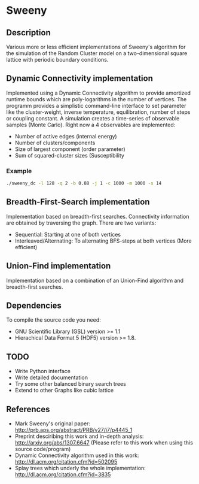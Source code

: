 # Sweeny
## Description
Various more or less efficient implementations of Sweeny's algorithm for the simulation of the Random Cluster model
on a two-dimensional square lattice with periodic boundary conditions. 
## Dynamic Connectivity implementation
Implemented using a Dynamic Connectivity algorithm to provide amortized runtime bounds
which are poly-logarithms in the number of vertices. 
The programm provides a simplistic command-line interface to set parameter like the cluster-weight,
inverse temperature, equilibration, number of steps or coupling constant. 
A simulation creates a time-series of observable samples (Monte Carlo). Right now 
a 4 observables are implemented:

* Number of active edges (internal energy)
* Number of clusters/components
* Size of largest component (order parameter)
* Sum of squared-cluster sizes (Susceptibility

### Example
```bash
./sweeny_dc -l 128 -q 2 -b 0.88 -j 1 -c 1000 -m 1000 -s 14
```
## Breadth-First-Search implementation
Implementation based on breadth-first searches. Connectivity information are obtained
by traversing the graph. There are two variants: 

* Sequential: Starting at one of both vertices
* Interleaved/Alternating: To alternating BFS-steps at both vertices (More efficient)

## Union-Find implementation
Implementation based on a combination of an Union-Find algorithm and breadth-first searches.
## Dependencies
To compile the source code you need:

* GNU Scientific Library (GSL) version >= 1.1
* Hierachical Data Format 5 (HDF5) version >= 1.8.

## TODO

* Write Python interface
* Write detailed documentation
* Try some other balanced binary search trees
* Extend to other Graphs like cubic lattice

## References
* Mark Sweeny's original paper: http://prb.aps.org/abstract/PRB/v27/i7/p4445_1
* Preprint desciribing this work and in-depth analysis: http://arxiv.org/abs/1307.6647 (Please refer to this work when using this source code/program)
* Dynamic Connectivity algorithm used in this work: http://dl.acm.org/citation.cfm?id=502095
* Splay trees which underly the whole implementation: http://dl.acm.org/citation.cfm?id=3835 
